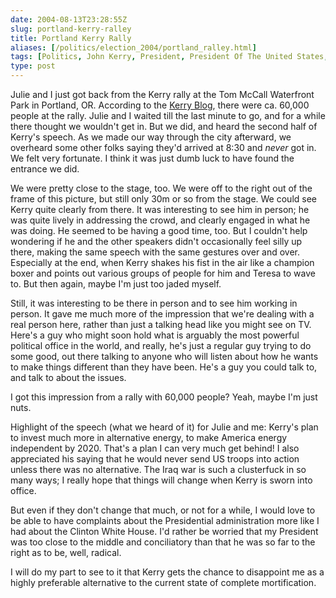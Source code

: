 ```yaml
--- 
date: 2004-08-13T23:28:55Z
slug: portland-kerry-ralley
title: Portland Kerry Rally
aliases: [/politics/election_2004/portland_ralley.html]
tags: [Politics, John Kerry, President, President Of The United States, Elections, Portland, Oregon, August]
type: post
---
```


Julie and I just got back from the Kerry rally at the Tom McCall Waterfront Park
in Portland, OR. According to the [Kerry Blog], there were ca. 60,000 people at
the rally. Julie and I waited till the last minute to go, and for a while there
thought we wouldn't get in. But we did, and heard the second half of Kerry's
speech. As we made our way through the city afterward, we overheard some other
folks saying they'd arrived at 8:30 and *never* got in. We felt very fortunate.
I think it was just dumb luck to have found the entrance we did.

We were pretty close to the stage, too. We were off to the right out of the
frame of this picture, but still only 30m or so from the stage. We could see
Kerry quite clearly from there. It was interesting to see him in person; he was
quite lively in addressing the crowd, and clearly engaged in what he was doing.
He seemed to be having a good time, too. But I couldn't help wondering if he and
the other speakers didn't occasionally feel silly up there, making the same
speech with the same gestures over and over. Especially at the end, when Kerry
shakes his fist in the air like a champion boxer and points out various groups
of people for him and Teresa to wave to. But then again, maybe I'm just too
jaded myself.

Still, it was interesting to be there in person and to see him working in
person. It gave me much more of the impression that we're dealing with a real
person here, rather than just a talking head like you might see on TV. Here's a
guy who might soon hold what is arguably the most powerful political office in
the world, and really, he's just a regular guy trying to do some good, out there
talking to anyone who will listen about how he wants to make things different
than they have been. He's a guy you could talk to, and talk to about the issues.

I got this impression from a rally with 60,000 people? Yeah, maybe I'm just
nuts.

Highlight of the speech (what we heard of it) for Julie and me: Kerry's plan to
invest much more in alternative energy, to make America energy independent by
2020. That's a plan I can very much get behind! I also appreciated his saying
that he would never send US troops into action unless there was no alternative.
The Iraq war is such a clusterfuck in so many ways; I really hope that things
will change when Kerry is sworn into office.

But even if they don't change that much, or not for a while, I would love to be
able to have complaints about the Presidential administration more like I had
about the Clinton White House. I'd rather be worried that my President was too
close to the middle and conciliatory than that he was so far to the right as to
be, well, radical.

I will do my part to see to it that Kerry gets the chance to disappoint me as a
highly preferable alternative to the current state of complete mortification.

  [Kerry Blog]: http://blog.johnkerry.com/ "Kerry Blog"
